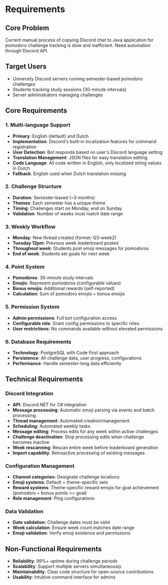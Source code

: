 # Requirements

## Core Problem
Current manual process of copying Discord chat to Java application for pomodoro challenge tracking is slow and inefficient. Need automation through Discord API.

## Target Users
- University Discord servers running semester-based pomodoro challenges
- Students tracking study sessions (30-minute intervals)
- Server administrators managing challenges

## Core Requirements

### 1. Multi-language Support
- **Primary**: English (default) and Dutch
- **Implementation**: Discord's built-in localization features for command registration
- **User Detection**: Bot responds based on user's Discord language setting
- **Translation Management**: JSON files for easy translation editing
- **Code Language**: All code written in English, only localized string values in Dutch
- **Fallback**: English used when Dutch translation missing

### 2. Challenge Structure
- **Duration**: Semester-based (~3 months)
- **Themes**: Each semester has a unique theme
- **Timing**: Challenges start on Monday, end on Sunday
- **Validation**: Number of weeks must match date range

### 3. Weekly Workflow
- **Monday**: New thread created (format: Q3-week2)
- **Tuesday 12pm**: Previous week leaderboard posted
- **Throughout week**: Students post emoji messages for pomodoros
- **End of week**: Students set goals for next week

### 4. Point System
- **Pomodoros**: 30-minute study intervals
- **Emojis**: Represent pomodoros (configurable values)
- **Bonus emojis**: Additional rewards (self-reported)
- **Calculation**: Sum of pomodoro emojis + bonus emojis

### 5. Permission System
- **Admin permissions**: Full bot configuration access
- **Configurable role**: Grant config permissions to specific roles
- **User restrictions**: No commands available without elevated permissions

### 6. Database Requirements
- **Technology**: PostgreSQL with Code First approach
- **Persistence**: All challenge data, user progress, configurations
- **Performance**: Handle semester-long data efficiently

## Technical Requirements

### Discord Integration
- **API**: Discord.NET for C# integration
- **Message processing**: Automatic emoji parsing via events and batch processing
- **Thread management**: Automated creation/management
- **Scheduling**: Automated weekly tasks
- **Message editing**: Process edits for any week within active challenges
- **Challenge deactivation**: Stop processing edits when challenge becomes inactive
- **Week rescanning**: Rescan entire week before leaderboard generation
- **Import capability**: Retroactive processing of existing messages

### Configuration Management
- **Channel categories**: Designate challenge locations
- **Emoji systems**: Default + theme-specific sets
- **Reward systems**: Theme-specific reward emojis for goal achievement (pomodoro + bonus points >= goal)
- **Role management**: Ping configurations

### Data Validation
- **Date validation**: Challenge dates must be valid
- **Week calculation**: Ensure week count matches date range
- **Emoji validation**: Verify emoji existence and permissions

## Non-Functional Requirements
- **Reliability**: 99%+ uptime during challenge periods
- **Scalability**: Support multiple servers simultaneously
- **Maintainability**: Clear code structure for open-source contributions
- **Usability**: Intuitive command interface for admins 